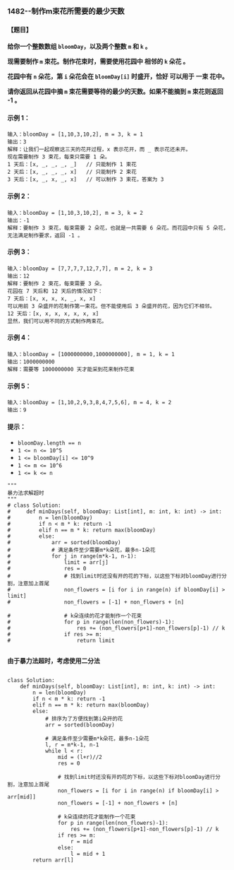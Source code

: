 ### 1482--制作m束花所需要的最少天数

#### 【题目】

**给你一个整数数组 `bloomDay`，以及两个整数 `m` 和 `k` 。**

**现需要制作 `m` 束花。制作花束时，需要使用花园中 相邻的 `k` 朵花 。**

**花园中有 `n` 朵花，第 `i` 朵花会在 `bloomDay[i]` 时盛开，恰好 可以用于 一束 花中。**

**请你返回从花园中摘 `m` 束花需要等待的最少的天数。如果不能摘到 `m` 束花则返回 -1 。**

 

#### **示例 1：**

```
输入：bloomDay = [1,10,3,10,2], m = 3, k = 1
输出：3
解释：让我们一起观察这三天的花开过程，x 表示花开，而 _ 表示花还未开。
现在需要制作 3 束花，每束只需要 1 朵。
1 天后：[x, _, _, _, _]   // 只能制作 1 束花
2 天后：[x, _, _, _, x]   // 只能制作 2 束花
3 天后：[x, _, x, _, x]   // 可以制作 3 束花，答案为 3
```

#### **示例 2：**

```
输入：bloomDay = [1,10,3,10,2], m = 3, k = 2
输出：-1
解释：要制作 3 束花，每束需要 2 朵花，也就是一共需要 6 朵花。而花园中只有 5 朵花，无法满足制作要求，返回 -1 。
```

#### **示例 3：**

```
输入：bloomDay = [7,7,7,7,12,7,7], m = 2, k = 3
输出：12
解释：要制作 2 束花，每束需要 3 朵。
花园在 7 天后和 12 天后的情况如下：
7 天后：[x, x, x, x, _, x, x]
可以用前 3 朵盛开的花制作第一束花。但不能使用后 3 朵盛开的花，因为它们不相邻。
12 天后：[x, x, x, x, x, x, x]
显然，我们可以用不同的方式制作两束花。
```

#### **示例 4：**

```
输入：bloomDay = [1000000000,1000000000], m = 1, k = 1
输出：1000000000
解释：需要等 1000000000 天才能采到花来制作花束
```

#### **示例 5：**

```
输入：bloomDay = [1,10,2,9,3,8,4,7,5,6], m = 4, k = 2
输出：9
```

 

#### **提示：**

- `bloomDay.length == n`
- `1 <= n <= 10^5`
- `1 <= bloomDay[i] <= 10^9`
- `1 <= m <= 10^6`
- `1 <= k <= n`



```
"""
暴力法求解超时
"""
# class Solution:
#     def minDays(self, bloomDay: List[int], m: int, k: int) -> int:
#         n = len(bloomDay)
#         if n < m * k: return -1
#         elif n == m * k: return max(bloomDay)
#         else:
#             arr = sorted(bloomDay)
#             # 满足条件至少需要m*k朵花，最多n-1朵花
#             for j in range(m*k-1, n-1):
#                 limit = arr[j]
#                 res = 0
#                 # 找到limit时还没有开的花的下标，以这些下标对bloomDay进行分割，注意加上首尾
#                 non_flowers = [i for i in range(n) if bloomDay[i] > limit]
#                 non_flowers = [-1] + non_flowers + [n]

#                 # k朵连续的花才能制作一个花束
#                 for p in range(len(non_flowers)-1):
#                     res += (non_flowers[p+1]-non_flowers[p]-1) // k 
#                 if res >= m:
#                     return limit


```

**由于暴力法超时，考虑使用二分法**

```
            
class Solution:
    def minDays(self, bloomDay: List[int], m: int, k: int) -> int:
        n = len(bloomDay)
        if n < m * k: return -1
        elif n == m * k: return max(bloomDay)
        else:
            # 排序为了方便找到第i朵开的花
            arr = sorted(bloomDay)

            # 满足条件至少需要m*k朵花，最多n-1朵花
            l, r = m*k-1, n-1
            while l < r:
                mid = (l+r)//2
                res = 0

                # 找到limit时还没有开的花的下标，以这些下标对bloomDay进行分割，注意加上首尾
                non_flowers = [i for i in range(n) if bloomDay[i] > arr[mid]]
                non_flowers = [-1] + non_flowers + [n]

                # k朵连续的花才能制作一个花束
                for p in range(len(non_flowers)-1):
                    res += (non_flowers[p+1]-non_flowers[p]-1) // k 
                if res >= m:
                    r = mid
                else:
                    l = mid + 1
        return arr[l]
```


